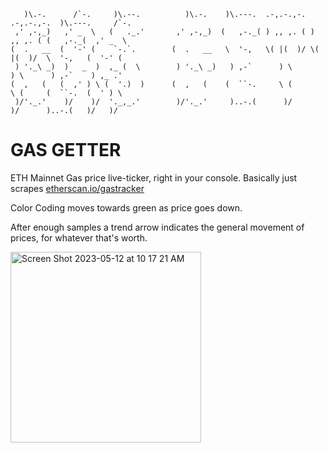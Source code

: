 ```
   )\.-.      /`-.     )\.--.          )\.-.    )\.---.  .-,.-.,-. .-,.-.,-.  )\.---.     /`-.  
 ,' ,-,_)   ,' _  \   (   ._.'       ,' ,-,_)  (   ,-._( ) ,, ,. ( ) ,, ,. ( (   ,-._(  ,' _  \ 
(  .   __  (  '-' (    `-.`.        (  .   __   \  '-,   \( |(  )/ \( |(  )/  \  '-,   (  '-' ( 
 ) '._\ _)  )   _  )  ,_ (  \        ) '._\ _)   ) ,-`      ) \       ) \      ) ,-`    ) ,_ .' 
(  ,   (   (  ,' ) \ (  '.)  )      (  ,   (    (  ``-.     \ (       \ (     (  ``-.  (  ' ) \ 
 )/'._.'    )/    )/  '._,_.'        )/'._.'     )..-.(      )/        )/      )..-.(   )/   )/ 
```

# GAS GETTER

ETH Mainnet Gas price live-ticker, right in your console. Basically just scrapes [etherscan.io/gastracker]('https://etherscan.io/gastracker')

Color Coding moves towards green as price goes down.

After enough samples a trend arrow indicates the general movement of prices, for whatever that's worth.

<img width="305" alt="Screen Shot 2023-05-12 at 10 17 21 AM" src="https://github.com/futurethang/gas-getter/assets/17099707/eb8406d7-c31c-4c3a-9267-efe40daa4d57">
